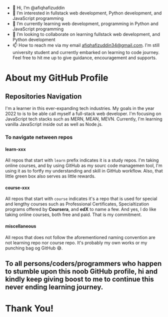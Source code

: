 - 👋 Hi, I’m @afiqhafizuddin
- 👀 I’m interested in fullstack web development, Python development, and JavaScript programming
- 🌱 I’m currently learning web development, programming in Python and JavaScript programming
- 💞️ I’m looking to collaborate on learning fullstack web development, and Python development
- 📫 How to reach me via my email afiqhafizuddin34@gmail.com. I'm still university student and currently embarked on learning to code journey. Feel free to hit me up to give guidance, encouragement and supports.

<!---
AFIQHAFIZUDDIN99/AFIQHAFIZUDDIN99 is a ✨ special ✨ repository because its `README.md` (this file) appears on your GitHub profile.
You can click the Preview link to take a look at your changes.
--->

# **About my GitHub Profile**

## **Repositories Navigation**

I'm a learner in this ever-expanding tech industries. My goals in the year 2022 to is to be able call myself a full-stack web developer. I'm focusing on JavaScript tech stacks such as MERN, MEAN, MEVN. Currently, I'm learning vanilla JavaScript inside out as well as Node.js.

### **To navigate netween repos**

#### **learn-xxx**

All repos that start with `learn` prefix indicates it is a study repos. I'm taking online courses, and by using GitHub as my sourc code managemen tool, I'm using it as to fortfy my understanding and skill in GitHub workflow. Also, that little green box also serves as little rewards.

#### **course-xxx**

All repos that start with `course` indicates it's a repo that is used for special and lengthy courses such as Professional Certificates, Specialtization programs offered by **Coursera**, and **edX** to name a few. And yes, I do like taking online courses, both free and paid. That is my commitment.

#### **miscellaneous**

All repos that does not follow the aforementioned naming convention are not learning repo nor course repo. It's probably my own works or my punching bag og GitHub 😅.

## To all persons/coders/programmers who happen to stumble upon this noob GitHub profile, hi and kindly keep giving boost to me to continue this never ending learning journey.

# Thank You!
